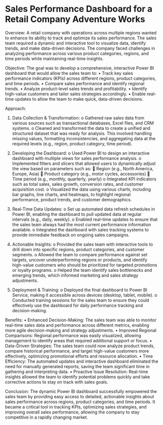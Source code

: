 # Sales Performance Dashboard for a Retail Company Adventure Works
Overview:
A retail company with operations across multiple regions wanted to enhance its ability to track and optimize its sales performance. The sales team required a dynamic and interactive tool to visualize data, identify trends, and make data-driven decisions. The company faced challenges in analyzing performance across various product categories, regions, and time periods while maintaining real-time insights.

Objective:
The goal was to develop a comprehensive, interactive Power BI dashboard that would allow the sales team to:
•	Track key sales performance indicators (KPIs) across different regions, product categories, and time periods.
•	Compare sales performance and identify regional trends.
•	Analyze product-level sales trends and profitability.
•	Identify high-value customers and tailor sales strategies accordingly.
•	Enable real-time updates to allow the team to make quick, data-driven decisions.

Approach:
1.	Data Collection & Transformation:
o	Gathered raw sales data from various sources such as transactional databases, Excel files, and CRM systems.
o	Cleaned and transformed the data to create a unified and structured dataset that was ready for analysis. This involved handling missing values, formatting inconsistencies, and aggregating data at the required levels (e.g., region, product category, time period).

2.	Developing the Dashboard:
o	Used Power BI to design an interactive dashboard with multiple views for sales performance analysis.
o	Implemented filters and slicers that allowed users to dynamically adjust the view based on parameters such as:
	Region (e.g., North America, Europe, Asia)
	Product category (e.g., motor cycles, accessories)
	Time period (e.g., monthly, quarterly, yearly)
o	Integrated KPI indicators such as total sales, sales growth, conversion rates, and customer acquisition cost.
o	Visualized the data using various charts, including bar graphs, line charts, and heatmaps, to highlight regional performance, product trends, and customer demographics.

3.	Real-Time Data Updates:
o	Set up automated data refresh schedules in Power BI, enabling the dashboard to pull updated data at regular intervals (e.g., daily, weekly).
o	Enabled real-time updates to ensure that the sales team always had the most current performance information available.
o	Integrated the dashboard with sales tracking systems to provide immediate feedback on ongoing sales campaigns.

4.	Actionable Insights:
o	Provided the sales team with interactive tools to drill down into specific regions, product categories, and customer segments.
o	Allowed the team to compare performance against set targets, uncover underperforming regions or products, and identify high-value customers who should be prioritized for targeted promotions or loyalty programs.
o	Helped the team identify sales bottlenecks and emerging trends, which informed marketing and sales strategy adjustments.

5.	Deployment & Training:
o	Deployed the final dashboard to Power BI Service, making it accessible across devices (desktop, tablet, mobile).
o	Conducted training sessions for the sales team to ensure they could effectively use the dashboard for daily performance tracking and decision-making.

Benefits:
•	Enhanced Decision-Making: The sales team was able to monitor real-time sales data and performance across different metrics, enabling more agile decision-making and strategy adjustments.
•	Improved Regional Comparisons: Regional performance was easily visualized, allowing management to identify areas that required additional support or focus.
•	Data-Driven Strategies: The sales team could now analyze product trends, compare historical performance, and target high-value customers more effectively, optimizing promotional efforts and resource allocation.
•	Time Efficiency: The automated updates and interactive dashboard eliminated the need for manually generated reports, saving the team significant time in gathering and interpreting data.
•	Proactive Issue Resolution: Real-time insights allowed the team to identify potential problems quickly and take corrective actions to stay on track with sales goals.

Conclusion:
The dynamic Power BI dashboard successfully empowered the sales team by providing easy access to detailed, actionable insights about sales performance across regions, product categories, and time periods. It became a critical tool in tracking KPIs, optimizing sales strategies, and improving overall sales performance, allowing the company to stay competitive in a rapidly changing market.
